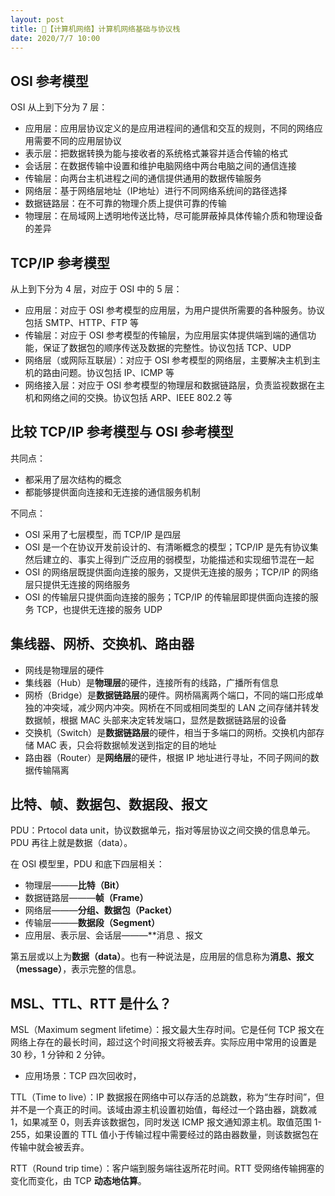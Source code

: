 ```yaml
---
layout: post
title: 📔【计算机网络】计算机网络基础与协议栈
date: 2020/7/7 10:00
---
```


## OSI 参考模型
OSI 从上到下分为 7 层：
* 应用层：应用层协议定义的是应用进程间的通信和交互的规则，不同的网络应用需要不同的应用层协议
* 表示层：把数据转换为能与接收者的系统格式兼容并适合传输的格式
* 会话层：在数据传输中设置和维护电脑网络中两台电脑之间的通信连接
* 传输层：向两台主机进程之间的通信提供通用的数据传输服务
* 网络层：基于网络层地址（IP地址）进行不同网络系统间的路径选择
* 数据链路层：在不可靠的物理介质上提供可靠的传输
* 物理层：在局域网上透明地传送比特，尽可能屏蔽掉具体传输介质和物理设备的差异

## TCP/IP 参考模型
从上到下分为 4 层，对应于 OSI 中的 5 层：
* 应用层：对应于 OSI 参考模型的应用层，为用户提供所需要的各种服务。协议包括 SMTP、HTTP、FTP 等
* 传输层：对应于 OSI 参考模型的传输层，为应用层实体提供端到端的通信功能，保证了数据包的顺序传送及数据的完整性。协议包括 TCP、UDP
* 网络层（或网际互联层）：对应于 OSI 参考模型的网络层，主要解决主机到主机的路由问题。协议包括 IP、ICMP 等
* 网络接入层：对应于 OSI 参考模型的物理层和数据链路层，负责监视数据在主机和网络之间的交换。协议包括 ARP、IEEE 802.2 等

## 比较 TCP/IP 参考模型与 OSI 参考模型
共同点：
* 都采用了层次结构的概念
* 都能够提供面向连接和无连接的通信服务机制

不同点：
* OSI 采用了七层模型，而 TCP/IP 是四层
* OSI 是一个在协议开发前设计的、有清晰概念的模型；TCP/IP 是先有协议集然后建立的、事实上得到广泛应用的弱模型，功能描述和实现细节混在一起
* OSI 的网络层既提供面向连接的服务，又提供无连接的服务；TCP/IP 的网络层只提供无连接的网络服务
* OSI 的传输层只提供面向连接的服务；TCP/IP 的传输层即提供面向连接的服务 TCP，也提供无连接的服务 UDP

## 集线器、网桥、交换机、路由器
* 网线是物理层的硬件
* 集线器（Hub）是**物理层**的硬件，连接所有的线路，广播所有信息
* 网桥（Bridge）是**数据链路层**的硬件。网桥隔离两个端口，不同的端口形成单独的冲突域，减少网内冲突。网桥在不同或相同类型的 LAN 之间存储并转发数据帧，根据 MAC 头部来决定转发端口，显然是数据链路层的设备
* 交换机（Switch）是**数据链路层**的硬件，相当于多端口的网桥。交换机内部存储 MAC 表，只会将数据帧发送到指定的目的地址
* 路由器（Router）是**网络层**的硬件，根据 IP 地址进行寻址，不同子网间的数据传输隔离

## 比特、帧、数据包、数据段、报文
PDU：Prtocol data unit，协议数据单元，指对等层协议之间交换的信息单元。PDU 再往上就是数据（data）。

在 OSI 模型里，PDU 和底下四层相关：
* 物理层———**比特（Bit）**
* 数据链路层———**帧（Frame）**
* 网络层———**分组、数据包（Packet）**
* 传输层———**数据段（Segment）**
* 应用层、表示层、会话层———**消息 、报文

第五层或以上为**数据（data）**。也有一种说法是，应用层的信息称为**消息、报文（message）**，表示完整的信息。

## MSL、TTL、RTT 是什么？
MSL（Maximum segment lifetime）：报文最大生存时间。它是任何 TCP 报文在网络上存在的最长时间，超过这个时间报文将被丢弃。实际应用中常用的设置是 30 秒，1 分钟和 2 分钟。
* 应用场景：TCP 四次回收时，

TTL（Time to live）：IP 数据报在网络中可以存活的总跳数，称为“生存时间”，但并不是一个真正的时间。该域由源主机设置初始值，每经过一个路由器，跳数减 1，如果减至 0，则丢弃该数据包，同时发送 ICMP 报文通知源主机。取值范围 1-255，如果设置的 TTL 值小于传输过程中需要经过的路由器数量，则该数据包在传输中就会被丢弃。

RTT（Round trip time）：客户端到服务端往返所花时间。RTT 受网络传输拥塞的变化而变化，由 TCP **动态地估算**。